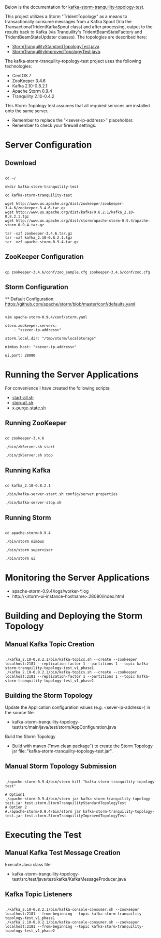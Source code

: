 
Below is the documentation for [kafka-storm-tranquility-topology-test](https://github.com/mark1900/druid-sandbox/tree/master/kafka-storm-tranquility-topology-test).

This project utilizes a Storm "TridentTopology" as a means to transactionally consume messages from a Kafka Spout (Via the TransactionalTridentKafkaSpout class) and after processing, output to the results back to Kafka (via Tranquility's TridentBeamStateFactory and TridentBeamStateUpdater classes).  The topologies are described here:
* [StormTranquilityStandardTopologyTest.java](https://github.com/mark1900/druid-sandbox/blob/master/kafka-storm-tranquility-topology-test/src/main/java/test/storm/StormTranquilityStandardTopologyTest.java).
* [StormTranquilityImprovedTopologyTest.java](https://github.com/mark1900/druid-sandbox/blob/master/kafka-storm-tranquility-topology-test/src/main/java/test/storm/StormTranquilityImprovedTopologyTest.java).

The kafka-storm-tranquility-topology-test project uses the following technologies:

* CentOS 7
* ZooKeeper 3.4.6
* Kafka 2.10-0.8.2.1
* Apache Storm 0.9.4
* Tranquility 2.10-0.4.2

This Storm Topology test assumes that all required services are installed onto the same server.

* Remember to replace the "&lt;sever-ip-address&gt;" placeholder.
* Remember to check your firewall settings.

# Server Configuration

## Download

<pre><code>
cd ~/

mkdir kafka-storm-tranquility-test

cd kafka-storm-tranquility-test

wget http://www.us.apache.org/dist/zookeeper/zookeeper-3.4.6/zookeeper-3.4.6.tar.gz
wget http://www.us.apache.org/dist/kafka/0.8.2.1/kafka_2.10-0.8.2.1.tgz
wget http://www.us.apache.org/dist/storm/apache-storm-0.9.4/apache-storm-0.9.4.tar.gz

tar -xzf zookeeper-3.4.6.tar.gz
tar -xzf kafka_2.10-0.8.2.1.tgz
tar -xzf apache-storm-0.9.4.tar.gz
</code></pre>

## ZooKeeper Configuration

<pre><code>
cp zookeeper-3.4.6/conf/zoo_sample.cfg zookeeper-3.4.6/conf/zoo.cfg
</code></pre>

## Storm Configuration

** Default Configuration: https://github.com/apache/storm/blob/master/conf/defaults.yaml

<pre><code>
vim apache-storm-0.9.4/conf/storm.yaml

storm.zookeeper.servers:
    - "&lt;sever-ip-address&gt;"

storm.local.dir: "/tmp/storm/localStorage"

nimbus.host: "&lt;sever-ip-address&gt;"

ui.port: 28080
</code></pre>


# Running the Server Applications

For convenience I have created the following scripts:

* [start-all.sh](https://github.com/mark1900/druid-sandbox/blob/master/kafka-storm-tranquility-topology-test/misc/bash-scripts/start-all.sh)
* [stop-all.sh](https://github.com/mark1900/druid-sandbox/blob/master/kafka-storm-tranquility-topology-test/misc/bash-scripts/stop-all.sh)
* [x-purge-state.sh](https://github.com/mark1900/druid-sandbox/blob/master/kafka-storm-tranquility-topology-test/misc/bash-scripts/x-purge-state.sh)

## Running ZooKeeper

<pre><code>
cd zookeeper-3.4.6

./bin/zkServer.sh start

./bin/zkServer.sh stop
</code></pre>

## Running Kafka

<pre><code>
cd kafka_2.10-0.8.2.1

./bin/kafka-server-start.sh config/server.properties

./bin/kafka-server-stop.sh
</code></pre>

## Running Storm

<pre><code>
cd apache-storm-0.9.4

./bin/storm nimbus

./bin/storm supervisor

./bin/storm ui
</code></pre>

# Monitoring the Server Applications

* apache-storm-0.9.4/logs/worker-*.log
* http://&lt;storm-ui-instance-hostname&gt;:28080/index.html

# Building and Deploying the Storm Topology

## Manual Kafka Topic Creation

<pre><code>
./kafka_2.10-0.8.2.1/bin/kafka-topics.sh --create --zookeeper localhost:2181 --replication-factor 1 --partitions 1 --topic kafka-storm-tranquility-topology-test_v1_phase1
./kafka_2.10-0.8.2.1/bin/kafka-topics.sh --create --zookeeper localhost:2181 --replication-factor 1 --partitions 1 --topic kafka-storm-tranquility-topology-test_v1_phase2
</code></pre>

## Building the Storm Topology

Update the Application configuration values (e.g. &lt;sever-ip-address&gt;) in the source file:

* kafka-storm-tranquility-topology-test/src/main/java/test/storm/AppConfiguration.java

Build the Storm Topology

* Build with maven ("mvn clean package") to create the Storm Topology jar file: "kafka-storm-tranquility-topology-test.jar".


## Manual Storm Topology Submission

<pre><code>
./apache-storm-0.9.4/bin/storm kill "kafka-storm-tranquility-topology-test"

# Option1
./apache-storm-0.9.4/bin/storm jar kafka-storm-tranquility-topology-test.jar test.storm.StormTranquilityStandardTopologyTest
# Option 2
#./apache-storm-0.9.4/bin/storm jar kafka-storm-tranquility-topology-test.jar test.storm.StormTranquilityImprovedTopologyTest
</code></pre>

# Executing the Test

## Manual Kafka Test Message Creation

Execute Java class file:

* kafka-storm-tranquility-topology-test/src/test/java/test/kafka/KafkaMessageProducer.java


## Kafka Topic Listeners

<pre><code>
./kafka_2.10-0.8.2.1/bin/kafka-console-consumer.sh --zookeeper localhost:2181 --from-beginning --topic kafka-storm-tranquility-topology-test_v1_phase1
./kafka_2.10-0.8.2.1/bin/kafka-console-consumer.sh --zookeeper localhost:2181 --from-beginning --topic kafka-storm-tranquility-topology-test_v1_phase2
</code></pre>


